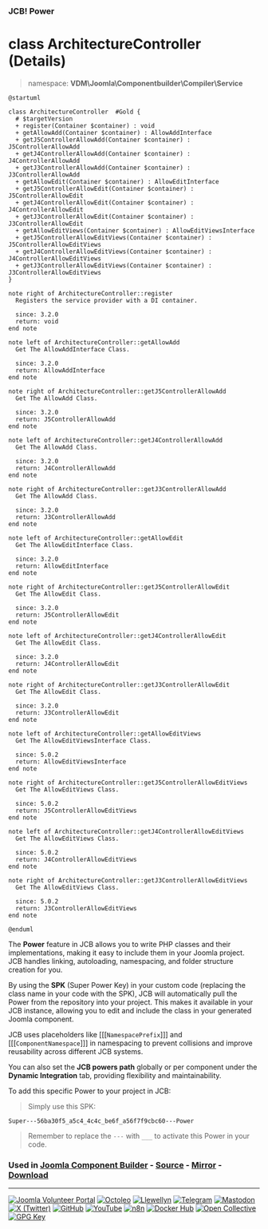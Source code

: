 ### JCB! Power
# class ArchitectureController (Details)
> namespace: **VDM\Joomla\Componentbuilder\Compiler\Service**

```uml
@startuml

class ArchitectureController  #Gold {
  # $targetVersion
  + register(Container $container) : void
  + getAllowAdd(Container $container) : AllowAddInterface
  + getJ5ControllerAllowAdd(Container $container) : J5ControllerAllowAdd
  + getJ4ControllerAllowAdd(Container $container) : J4ControllerAllowAdd
  + getJ3ControllerAllowAdd(Container $container) : J3ControllerAllowAdd
  + getAllowEdit(Container $container) : AllowEditInterface
  + getJ5ControllerAllowEdit(Container $container) : J5ControllerAllowEdit
  + getJ4ControllerAllowEdit(Container $container) : J4ControllerAllowEdit
  + getJ3ControllerAllowEdit(Container $container) : J3ControllerAllowEdit
  + getAllowEditViews(Container $container) : AllowEditViewsInterface
  + getJ5ControllerAllowEditViews(Container $container) : J5ControllerAllowEditViews
  + getJ4ControllerAllowEditViews(Container $container) : J4ControllerAllowEditViews
  + getJ3ControllerAllowEditViews(Container $container) : J3ControllerAllowEditViews
}

note right of ArchitectureController::register
  Registers the service provider with a DI container.

  since: 3.2.0
  return: void
end note

note left of ArchitectureController::getAllowAdd
  Get The AllowAddInterface Class.

  since: 3.2.0
  return: AllowAddInterface
end note

note right of ArchitectureController::getJ5ControllerAllowAdd
  Get The AllowAdd Class.

  since: 3.2.0
  return: J5ControllerAllowAdd
end note

note left of ArchitectureController::getJ4ControllerAllowAdd
  Get The AllowAdd Class.

  since: 3.2.0
  return: J4ControllerAllowAdd
end note

note right of ArchitectureController::getJ3ControllerAllowAdd
  Get The AllowAdd Class.

  since: 3.2.0
  return: J3ControllerAllowAdd
end note

note left of ArchitectureController::getAllowEdit
  Get The AllowEditInterface Class.

  since: 3.2.0
  return: AllowEditInterface
end note

note right of ArchitectureController::getJ5ControllerAllowEdit
  Get The AllowEdit Class.

  since: 3.2.0
  return: J5ControllerAllowEdit
end note

note left of ArchitectureController::getJ4ControllerAllowEdit
  Get The AllowEdit Class.

  since: 3.2.0
  return: J4ControllerAllowEdit
end note

note right of ArchitectureController::getJ3ControllerAllowEdit
  Get The AllowEdit Class.

  since: 3.2.0
  return: J3ControllerAllowEdit
end note

note left of ArchitectureController::getAllowEditViews
  Get The AllowEditViewsInterface Class.

  since: 5.0.2
  return: AllowEditViewsInterface
end note

note right of ArchitectureController::getJ5ControllerAllowEditViews
  Get The AllowEditViews Class.

  since: 5.0.2
  return: J5ControllerAllowEditViews
end note

note left of ArchitectureController::getJ4ControllerAllowEditViews
  Get The AllowEditViews Class.

  since: 5.0.2
  return: J4ControllerAllowEditViews
end note

note right of ArchitectureController::getJ3ControllerAllowEditViews
  Get The AllowEditViews Class.

  since: 5.0.2
  return: J3ControllerAllowEditViews
end note

@enduml
```

The **Power** feature in JCB allows you to write PHP classes and their implementations,
making it easy to include them in your Joomla project. JCB handles linking, autoloading,
namespacing, and folder structure creation for you.

By using the **SPK** (Super Power Key) in your custom code (replacing the class name
in your code with the SPK), JCB will automatically pull the Power from the repository
into your project. This makes it available in your JCB instance, allowing you to edit
and include the class in your generated Joomla component.

JCB uses placeholders like [[[`NamespacePrefix`]]] and [[[`ComponentNamespace`]]] in
namespacing to prevent collisions and improve reusability across different JCB systems.

You can also set the **JCB powers path** globally or per component under the
**Dynamic Integration** tab, providing flexibility and maintainability.

To add this specific Power to your project in JCB:

> Simply use this SPK:
```
Super---56ba30f5_a5c4_4c4c_be6f_a56f7f9cbc60---Power
```
> Remember to replace the `---` with `___` to activate this Power in your code.

### Used in [Joomla Component Builder](https://www.joomlacomponentbuilder.com) - [Source](https://git.vdm.dev/joomla/Component-Builder) - [Mirror](https://github.com/vdm-io/Joomla-Component-Builder) - [Download](https://git.vdm.dev/joomla/pkg-component-builder/releases)

---
[![Joomla Volunteer Portal](https://img.shields.io/badge/-Joomla-gold?logo=joomla)](https://volunteers.joomla.org/joomlers/1396-llewellyn-van-der-merwe "Join Llewellyn on the Joomla Volunteer Portal: Shaping the Future Together!") [![Octoleo](https://img.shields.io/badge/-Octoleo-black?logo=linux)](https://git.vdm.dev/octoleo "--quiet") [![Llewellyn](https://img.shields.io/badge/-Llewellyn-ffffff?logo=gitea)](https://git.vdm.dev/Llewellyn "Collaborate and Innovate with Llewellyn on Git: Building a Better Code Future!") [![Telegram](https://img.shields.io/badge/-Telegram-blue?logo=telegram)](https://t.me/Joomla_component_builder "Join Llewellyn and the Community on Telegram: Building Joomla Components Together!") [![Mastodon](https://img.shields.io/badge/-Mastodon-9e9eec?logo=mastodon)](https://joomla.social/@llewellyn "Connect and Engage with Llewellyn on Joomla Social: Empowering Communities, One Post at a Time!") [![X (Twitter)](https://img.shields.io/badge/-X-black?logo=x)](https://x.com/llewellynvdm "Join the Conversation with Llewellyn on X: Where Ideas Take Flight!") [![GitHub](https://img.shields.io/badge/-GitHub-181717?logo=github)](https://github.com/Llewellynvdm "Build, Innovate, and Thrive with Llewellyn on GitHub: Turning Ideas into Impact!") [![YouTube](https://img.shields.io/badge/-YouTube-ff0000?logo=youtube)](https://www.youtube.com/@OctoYou "Explore, Learn, and Create with Llewellyn on YouTube: Your Gateway to Inspiration!") [![n8n](https://img.shields.io/badge/-n8n-black?logo=n8n)](https://n8n.io/creators/octoleo "Effortless Automation and Impactful Workflows with Llewellyn on n8n!") [![Docker Hub](https://img.shields.io/badge/-Docker-grey?logo=docker)](https://hub.docker.com/u/llewellyn "Llewellyn on Docker: Containerize Your Creativity!") [![Open Collective](https://img.shields.io/badge/-Donate-green?logo=opencollective)](https://opencollective.com/joomla-component-builder "Donate towards JCB: Help Llewellyn financially so he can continue developing this great tool!") [![GPG Key](https://img.shields.io/badge/-GPG-blue?logo=gnupg)](https://git.vdm.dev/Llewellyn/gpg "Unlock Trust and Security with Llewellyn's GPG Key: Your Gateway to Verified Connections!")